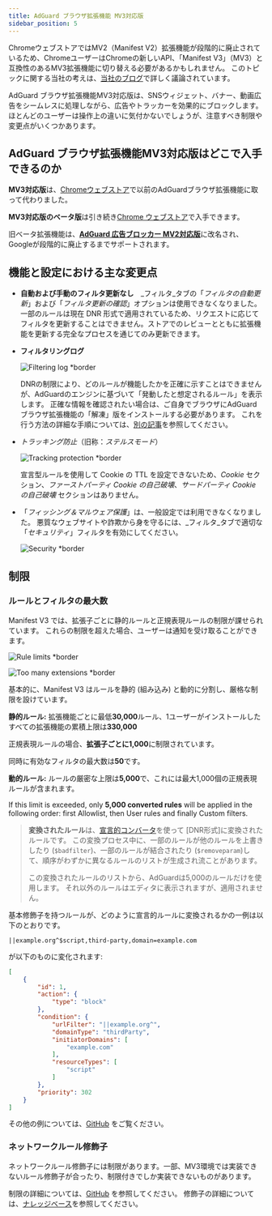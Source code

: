 ```yaml
---
title: AdGuard ブラウザ拡張機能 MV3対応版
sidebar_position: 5
---
```


ChromeウェブストアではMV2（Manifest V2）拡張機能が段階的に廃止されているため、ChromeユーザーはChromeの新しいAPI、「Manifest V3」（MV3）と互換性のあるMV3拡張機能に切り替える必要があるかもしれません。 このトピックに関する当社の考えは、[当社のブログ](https://adguard.com/en/blog/tag/manifest-v3.html)で詳しく議論されています。

AdGuard ブラウザ拡張機能MV3対応版は、SNSウィジェット、バナー、動画広告をシームレスに処理しながら、広告やトラッカーを効果的にブロックします。 ほとんどのユーザーは操作上の違いに気付かないでしょうが、注意すべき制限や変更点がいくつかあります。

## AdGuard ブラウザ拡張機能MV3対応版はどこで入手できるのか

**MV3対応版**は、[Chromeウェブストア](https://chromewebstore.google.com/detail/adguard-adblocker/bgnkhhnnamicmpeenaelnjfhikgbkllg)で以前のAdGuardブラウザ拡張機能に取って代わりました。

**MV3対応版のベータ版**は引き続き[Chrome ウェブストア](https://chromewebstore.google.com/detail/adguard-adblocker-mv3-exp/apjcbfpjihpedihablmalmbbhjpklbdf)で入手できます。

旧ベータ拡張機能は、[**AdGuard 広告ブロッカー MV2対応版**](https://chromewebstore.google.com/detail/adguard-adblocker-beta/gfggjaccafhcbfogfkogggoepomehbjl)に改名され、Googleが段階的に廃止するまでサポートされます。

## 機能と設定における主な変更点

- **自動および手動のフィルタ更新なし**　_フィルタ_タブの「_フィルタの自動更新_」および「_フィルタ更新の確認_」オプションは使用できなくなりました。 一部のルールは現在 DNR 形式で適用されているため、リクエストに応じてフィルタを更新することはできません。ストアでのレビューとともに拡張機能を更新する完全なプロセスを通じてのみ更新できます。

- **フィルタリングログ**

  ![Filtering log \*border](https://cdn.adtidy.org/content/blog/mv3/new/log.png)

  DNRの制限により、どのルールが機能したかを正確に示すことはできませんが、AdGuardのエンジンに基づいて「発動したと想定されるルール」を表示します。 正確な情報を確認されたい場合は、ご自身でブラウザにAdGuardブラウザ拡張機能の「解凍」版をインストールする必要があります。 これを行う方法の詳細な手順については、[別の記事](/adguard-browser-extension/solving-problems/debug-rules/)を参照してください。

- _トラッキング防止_（旧称：_ステルスモード_）

  ![Tracking protection \*border](https://cdn.adtidy.org/content/blog/mv3/new/tracking_screen.png)

  宣言型ルールを使用して Cookie の TTL を設定できないため、_Cookie_ セクション、_ファーストパーティ Cookie の自己破壊_、_サードパーティ Cookie の自己破壊_ セクションはありません。

- 「_フィッシング＆マルウェア保護_」は、一般設定では利用できなくなりました。 悪質なウェブサイトや詐欺から身を守るには、_フィルタ_タブで適切な「_セキュリティ_」フィルタを有効にしてください。

  ![Security \*border](https://cdn.adtidy.org/content/blog/mv3/new/security.png)

## 制限

### ルールとフィルタの最大数

Manifest V3 では、拡張子ごとに静的ルールと正規表現ルールの制限が課せられています。 これらの制限を超えた場合、ユーザーは通知を受け取ることができます。

![Rule limits \*border](https://cdn.adtidy.org/content/blog/new/rulelimits.png)

![Too many extensions \*border](https://cdn.adtidy.org/content/blog/new/other_extension.png)

基本的に、Manifest V3 はルールを静的 (組み込み) と動的に分割し、厳格な制限を設けています。

**静的ルール:** 拡張機能ごとに最低**30,000**ルール、1ユーザーがインストールしたすべての拡張機能の累積上限は**330,000**

正規表現ルールの場合、**拡張子ごとに1,000**に制限されています。

同時に有効なフィルタの最大数は**50**です。

**動的ルール:** ルールの厳密な上限は**5,000**で、これには最大1,000個の正規表現ルールが含まれます。

If this limit is exceeded, only **5,000 converted rules** will be applied in the following order: first Allowlist, then User rules and finally Custom filters.

> **変換されたルール**は、[宣言的コンバータ][github-declarative-converter]を使って
> \[DNR形式]に変換されたルールです。
> この変換プロセス中に、一部のルールが他のルールを上書きしたり (`$badfilter`)、一部のルールが結合されたり (`$removeparam`)して、順序がわずかに異なるルールのリストが生成され流ことがあります。
>
> この変換されたルールのリストから、AdGuardは5,000のルールだけを使用します。 それ以外のルールはエディタに表示されますが、適用されません。

基本修飾子を持つルールが、どのように宣言的ルールに変換されるかの一例は以下のとおりです。

```adblock
||example.org^$script,third-party,domain=example.com
```

が以下のものに変化されます:

```json
[
    {
        "id": 1,
        "action": {
            "type": "block"
        },
        "condition": {
            "urlFilter": "||example.org^",
            "domainType": "thirdParty",
            "initiatorDomains": [
                "example.com"
            ],
            "resourceTypes": [
                "script"
            ]
        },
        "priority": 302
    }
]
```

その他の例については、[GitHub][github-declarative-converter-examples] をご覧ください。

### ネットワークルール修飾子

ネットワークルール修飾子には制限があります。一部、MV3環境では実装できないルール修飾子が合ったり、制限付きでしか実装できないものがあります。

制限の詳細については、[GitHub][github-declarative-converter] を参照してください。
修飾子の詳細については、[ナレッジベース](/general/ad-filtering/create-own-filters)を参照してください。

[DNR format]: https://developer.chrome.com/docs/extensions/reference/api/declarativeNetRequest#build-rules
[github-declarative-converter]: https://github.com/AdguardTeam/tsurlfilter/tree/master/packages/tsurlfilter/src/rules/declarative-converter#table-of-contents
[github-declarative-converter-examples]: https://github.com/AdguardTeam/tsurlfilter/tree/master/packages/tsurlfilter/src/rules/declarative-converter#basic-examples

